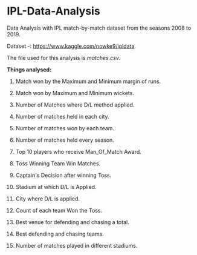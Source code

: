 # IPL-Data-Analysis

Data Analysis with IPL match-by-match dataset from the seasons 2008 to 2019.

Dataset -: https://www.kaggle.com/nowke9/ipldata.

The file used for this analysis is *matches.csv*.

**Things analysed:**

1) Match won by the Maximum and Minimum margin of runs.

2) Match won by Maximum and Minimum wickets.

3) Number of Matches where D/L method applied.

4) Number of matches held in each city.

5) Number of matches won by each team.

6) Number of matches held every season.

7) Top 10 players who receive Man_Of_Match Award.

8) Toss Winning Team Win Matches. 

9) Captain's Decision after winning Toss. 

10) Stadium at which D/L is Applied.

11) City where D/L is applied.

12) Count of each team Won the Toss.

13) Best venue for defending and chasing a total. 

14) Best defending and chasing teams.

15) Number of matches played in different stadiums.
